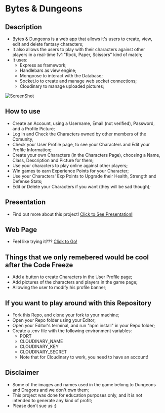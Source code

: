 # Bytes & Dungeons

## Description

- Bytes & Dungeons is a web app that allows it's users to create, view, edit and delete fantasy characters;
- It also allows the users to play with their characters against other players in a real-time 1v1 "Rock, Paper, Scissors" kind of match;
- It uses:
    - Express as framework;
    - Handlebars as view engine;
    - Mongoose to interact with the Database;
    - Socket.io to create and manage web socket connections;
    - Cloudinary to manage uploaded pictures;

![ScreenShot](/images/main-screenshot.png)

## How to use

- Create an Account, using a Username, Email (not verified), Password, and a Profile Picture;
- Log in and Check the Characters owned by other members of the Comunity;
- Check your User Profile page, to see your Characters and Edit your Profile Information;
- Create your own Characters (in the Characters Page), choosing a Name, Class, Description and Picture for them;
- Use your characters to play online against other players;
- Win games to earn Experience Points for your Character;
- Use your Characters' Exp Points to Upgrade their Health, Strength and Defense Stats;
- Edit or Delete your Characters if you want (they will be sad though);

## Presentation

- Find out more about this project!
[Click to See Presentation!](https://drive.google.com/file/d/1OJLmj4KQ5QIZ1gBC_Rn9q9ayze_zVFUd/view?usp=sharing)

## Web Page

- Feel like trying it???
[Click to Go!](https://bytes-and-dungeons.adaptable.app/)

## Things that we only remebered would be cool after the Code Freeze

- Add a button to create Characters in the User Profile page;
- Add pictures of the characters and players in the game page;
- Allowing the user to modify his profile banner;

## If you want to play around with this Repository

- Fork this Repo, and clone your fork to your machine;
- Open your Repo folder using your Editor;
- Open your Editor's terminal, and run "npm install" in your Repo folder;
- Create a .env file with the following environment variables:
    - PORT
    - CLOUDINARY_NAME
    - CLOUDINARY_KEY
    - CLOUDINARY_SECRET
    - Note that for Cloudinary to work, you need to have an account!

## Disclaimer

- Some of the images and names used in the game belong to Dungeons and Dragons and we don't own them;
- This project was done for education purposes only, and it is not intended to generate any kind of profit;
- Please don't sue us :)